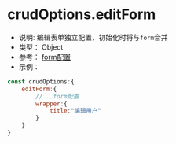 # crudOptions.editForm
* 说明: 编辑表单独立配置，初始化时将与`form`合并
* 类型： Object
* 参考： [form配置](./form.md)
* 示例：
```js
const crudOptions:{
    editForm:{
        //...form配置
        wrapper:{
            title:"编辑用户"
        }
    }
}
```

